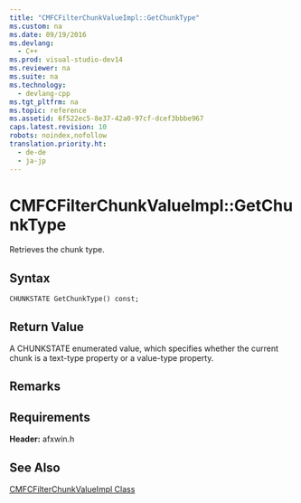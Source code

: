 ```yaml
---
title: "CMFCFilterChunkValueImpl::GetChunkType"
ms.custom: na
ms.date: 09/19/2016
ms.devlang: 
  - C++
ms.prod: visual-studio-dev14
ms.reviewer: na
ms.suite: na
ms.technology: 
  - devlang-cpp
ms.tgt_pltfrm: na
ms.topic: reference
ms.assetid: 6f522ec5-8e37-42a0-97cf-dcef3bbbe967
caps.latest.revision: 10
robots: noindex,nofollow
translation.priority.ht: 
  - de-de
  - ja-jp
---
```

# CMFCFilterChunkValueImpl::GetChunkType
Retrieves the chunk type.  
  
## Syntax  
  
```  
CHUNKSTATE GetChunkType() const;  
```  
  
## Return Value  
 A CHUNKSTATE enumerated value, which specifies whether the current chunk is a text-type property or a value-type property.  
  
## Remarks  
  
## Requirements  
 **Header:** afxwin.h  
  
## See Also  
 [CMFCFilterChunkValueImpl Class](../vs140/CMFCFilterChunkValueImpl-Class.md)